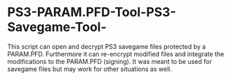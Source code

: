 # PS3-PARAM.PFD-Tool-PS3-Savegame-Tool-
This script can open and decrypt PS3 savegame files protected by a PARAM.PFD. Furthermore it can re-encrypt modified files and integrate the modifications to the PARAM.PFD (signing). It was meant to be used for savegame files but may work for other situations as well.
